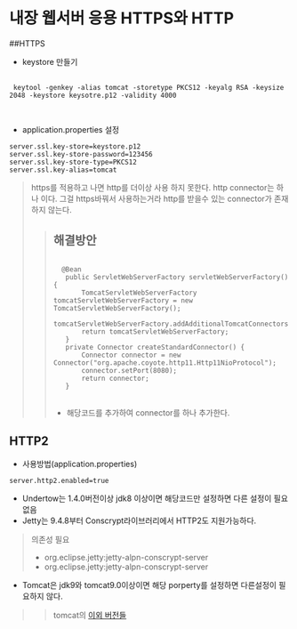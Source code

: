 # 내장 웹서버 응용 HTTPS와 HTTP

##HTTPS
 - keystore 만들기
 <pre>
 <code>
 keytool -genkey -alias tomcat -storetype PKCS12 -keyalg RSA -keysize 2048 -keystore keysotre.p12 -validity 4000
 </code>
 </pre>
 - application.properties 설정
<pre>
<code>server.ssl.key-store=keystore.p12
server.ssl.key-store-password=123456
server.ssl.key-store-type=PKCS12
server.ssl.key-alias=tomcat</code></pre>
>https를 적용하고 나면 http를 더이상 사용 하지 못한다.
>http connector는 하나 이다. 그걸 https바꿔서 사용하는거라 http를 받을수 있는 connector가 존재하지 않는다.
>> ## 해결방안
>> <pre>
>> <code>
>>   @Bean
>>    public ServletWebServerFactory servletWebServerFactory() {
>>        TomcatServletWebServerFactory tomcatServletWebServerFactory = new TomcatServletWebServerFactory();
>>        tomcatServletWebServerFactory.addAdditionalTomcatConnectors(createStandardConnector());
>>        return tomcatServletWebServerFactory;
>>    }
>>    private Connector createStandardConnector() {
>>        Connector connector = new Connector("org.apache.coyote.http11.Http11NioProtocol");
>>        connector.setPort(8080);
>>        return connector;
>>    }
>> </code>
>> </pre>
>> - 해당코드를 추가하여 connector를 하나 추가한다.

## HTTP2
- 사용방법(application.properties)  
<pre><code>server.http2.enabled=true</code></pre>
* Undertow는 1.4.0버전이상 jdk8 이상이면 해당코드만 설정하면 다른 설정이 필요 없음
* Jetty는 9.4.8부터 Conscrypt라이브러리에서 HTTP2도 지원가능하다.
> 의존성 필요
> - org.eclipse.jetty:jetty-alpn-conscrypt-server
>- org.eclipse.jetty:jetty-alpn-conscrypt-server
* Tomcat은 jdk9와 tomcat9.0이상이면 해당 porperty를 설정하면 다른설정이 필요하지 않다.
>> tomcat의 [이외 버전들](https://docs.spring.io/spring-boot/docs/current/reference/html/howto.html#howto-configure-http2)
